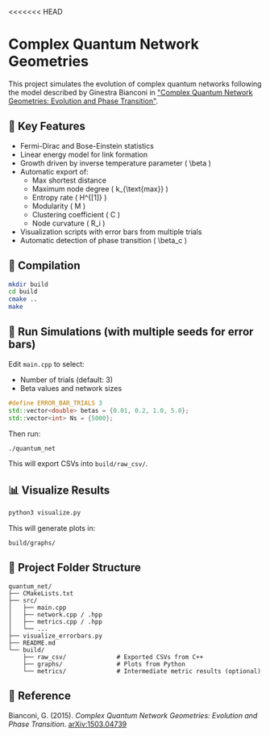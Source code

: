 <<<<<<< HEAD
# Complex Quantum Network Geometries

This project simulates the evolution of complex quantum networks following the model described by Ginestra Bianconi in ["Complex Quantum Network Geometries: Evolution and Phase Transition"](https://arxiv.org/pdf/1503.04739).

## 🧠 Key Features

- Fermi-Dirac and Bose-Einstein statistics
- Linear energy model for link formation
- Growth driven by inverse temperature parameter \( \beta \)
- Automatic export of:
  - Max shortest distance
  - Maximum node degree \( k_{\text{max}} \)
  - Entropy rate \( H^{[1]} \)
  - Modularity \( M \)
  - Clustering coefficient \( C \)
  - Node curvature \( R_i \)
- Visualization scripts with error bars from multiple trials
- Automatic detection of phase transition \( \beta_c \)

## 🔧 Compilation

```bash
mkdir build
cd build
cmake ..
make
```

## 🚀 Run Simulations (with multiple seeds for error bars)

Edit `main.cpp` to select:

- Number of trials (default: 3)
- Beta values and network sizes

```cpp
#define ERROR_BAR_TRIALS 3
std::vector<double> betas = {0.01, 0.2, 1.0, 5.0};
std::vector<int> Ns = {5000};
```

Then run:

```bash
./quantum_net
```

This will export CSVs into `build/raw_csv/`.

## 📊 Visualize Results

```bash
python3 visualize.py
```

This will generate plots in:

```
build/graphs/
```

## 📁 Project Folder Structure

```
quantum_net/
├── CMakeLists.txt
├── src/
│   ├── main.cpp
│   ├── network.cpp / .hpp
│   ├── metrics.cpp / .hpp
│   └── ...
├── visualize_errorbars.py
├── README.md
└── build/
    ├── raw_csv/              # Exported CSVs from C++
    ├── graphs/               # Plots from Python
    └── metrics/              # Intermediate metric results (optional)
```

## 📘 Reference

Bianconi, G. (2015). *Complex Quantum Network Geometries: Evolution and Phase Transition*. [arXiv:1503.04739](https://arxiv.org/pdf/1503.04739)